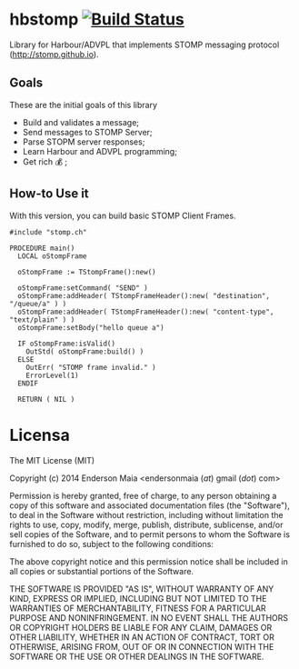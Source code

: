 # hbstomp [![Build Status](https://travis-ci.org/enderson/hbstomp.svg)](https://travis-ci.org/enderson/hbstomp)

Library for Harbour/ADVPL that implements STOMP messaging protocol (http://stomp.github.io).

## Goals

These are the initial goals of this library

- Build and validates a message;
- Send messages to STOMP Server;
- Parse STOPM server responses;
- Learn Harbour and ADVPL programming;
- Get rich :moneybag: ;

## How-to Use it

With this version, you can build basic STOMP Client Frames. 

````xbase
#include "stomp.ch"

PROCEDURE main()
  LOCAL oStompFrame

  oStompFrame := TStompFrame():new()

  oStompFrame:setCommand( "SEND" )
  oStompFrame:addHeader( TStompFrameHeader():new( "destination", "/queue/a" ) )
  oStompFrame:addHeader( TStompFrameHeader():new( "content-type", "text/plain" ) )
  oStompFrame:setBody("hello queue a")

  IF oStompFrame:isValid()
    OutStd( oStompFrame:build() )
  ELSE
    OutErr( "STOMP frame invalid." )
    ErrorLevel(1)
  ENDIF

  RETURN ( NIL )
````

# Licensa

The MIT License (MIT)

Copyright (c) 2014 Enderson Maia <endersonmaia (_at_) gmail (_dot_) com>

Permission is hereby granted, free of charge, to any person obtaining a copy
of this software and associated documentation files (the "Software"), to deal
in the Software without restriction, including without limitation the rights
to use, copy, modify, merge, publish, distribute, sublicense, and/or sell
copies of the Software, and to permit persons to whom the Software is
furnished to do so, subject to the following conditions:

The above copyright notice and this permission notice shall be included in
all copies or substantial portions of the Software.

THE SOFTWARE IS PROVIDED "AS IS", WITHOUT WARRANTY OF ANY KIND, EXPRESS OR
IMPLIED, INCLUDING BUT NOT LIMITED TO THE WARRANTIES OF MERCHANTABILITY,
FITNESS FOR A PARTICULAR PURPOSE AND NONINFRINGEMENT. IN NO EVENT SHALL THE
AUTHORS OR COPYRIGHT HOLDERS BE LIABLE FOR ANY CLAIM, DAMAGES OR OTHER
LIABILITY, WHETHER IN AN ACTION OF CONTRACT, TORT OR OTHERWISE, ARISING FROM,
OUT OF OR IN CONNECTION WITH THE SOFTWARE OR THE USE OR OTHER DEALINGS IN
THE SOFTWARE.